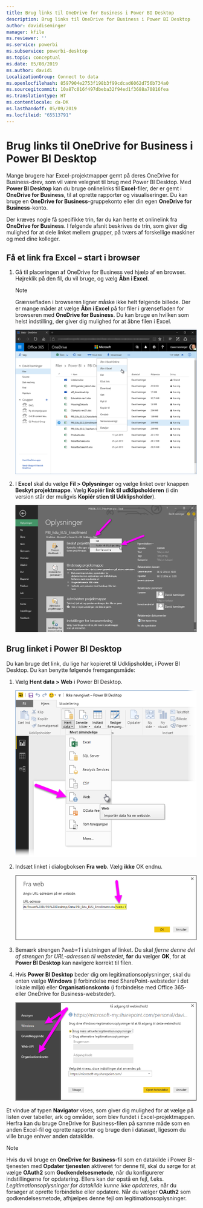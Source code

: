 ```yaml
---
title: Brug links til OneDrive for Business i Power BI Desktop
description: Brug links til OneDrive for Business i Power BI Desktop
author: davidiseminger
manager: kfile
ms.reviewer: ''
ms.service: powerbi
ms.subservice: powerbi-desktop
ms.topic: conceptual
ms.date: 05/08/2019
ms.author: davidi
LocalizationGroup: Connect to data
ms.openlocfilehash: 8597904e2753f198b3f99cdcad6062d756b734a0
ms.sourcegitcommit: 10a87c016f497dbeba32f94ed1f3688a70816fea
ms.translationtype: HT
ms.contentlocale: da-DK
ms.lasthandoff: 05/09/2019
ms.locfileid: "65513791"
---
```

# <a name="use-onedrive-for-business-links-in-power-bi-desktop"></a>Brug links til OneDrive for Business i Power BI Desktop
Mange brugere har Excel-projektmapper gemt på deres OneDrive for Business-drev, som vil være velegnet til brug med Power BI Desktop. Med **Power BI Desktop** kan du bruge onlinelinks til **Excel**-filer, der er gemt i **OneDrive for Business**, til at oprette rapporter og visualiseringer. Du kan bruge en **OneDrive for Business**-gruppekonto eller din egen **OneDrive for Business**-konto.

Der kræves nogle få specifikke trin, før du kan hente et onlinelink fra **OneDrive for Business**. I følgende afsnit beskrives de trin, som giver dig mulighed for at dele linket mellem grupper, på tværs af forskellige maskiner og med dine kolleger.

## <a name="get-a-link-from-excel-starting-in-the-browser"></a>Få et link fra Excel – start i browser
1. Gå til placeringen af OneDrive for Business ved hjælp af en browser. Højreklik på den fil, du vil bruge, og vælg **Åbn i Excel**.
   
   > [!NOTE]
   > Grænsefladen i browseren ligner måske ikke helt følgende billede. Der er mange måder at vælge **Åbn i Excel** på for filer i grænsefladen for browseren med **OneDrive for Business**. Du kan bruge en hvilken som helst indstilling, der giver dig mulighed for at åbne filen i Excel.
   > 
   > 
   
   ![](media/desktop-use-onedrive-business-links/odb-links_02.png)
2. I **Excel** skal du vælge **Fil > Oplysninger** og vælge linket over knappen **Beskyt projektmappe**. Vælg **Kopiér link til udklipsholderen** (i din version står der muligvis **Kopiér stien til Udklipsholder**).
   
   ![](media/desktop-use-onedrive-business-links/odb-links_03.png)

## <a name="use-the-link-in-power-bi-desktop"></a>Brug linket i Power BI Desktop
Du kan bruge det link, du lige har kopieret til Udklipsholder, i Power BI Desktop. Du kan benytte følgende fremgangsmåde:

1. Vælg **Hent data > Web** i Power BI Desktop.
   
   ![](media/desktop-use-onedrive-business-links/odb-links_04.png)
2. Indsæt linket i dialogboksen **Fra web**. Vælg **ikke** OK endnu.
   
    ![](media/desktop-use-onedrive-business-links/odb-links_05.png)
3. Bemærk strengen *?web=1* i slutningen af linket. Du skal *fjerne denne del af strengen for URL-adressen til webstedet*, **før** du vælger **OK**, for at **Power BI Desktop** kan navigere korrekt til filen.
4. Hvis **Power BI Desktop** beder dig om legitimationsoplysninger, skal du enten vælge **Windows** (i forbindelse med SharePoint-websteder i det lokale miljø) eller **Organisationskonto** (i forbindelse med Office 365- eller OneDrive for Business-websteder).
   
   ![](media/desktop-use-onedrive-business-links/odb-links_06.png)

Et vindue af typen **Navigator** vises, som giver dig mulighed for at vælge på listen over tabeller, ark og områder, som blev fundet i Excel-projektmappen. Herfra kan du bruge OneDrive for Business-filen på samme måde som en anden Excel-fil og oprette rapporter og bruge den i datasæt, ligesom du ville bruge enhver anden datakilde.

> [!NOTE]
> Hvis du vil bruge en **OneDrive for Business**-fil som en datakilde i Power BI-tjenesten med **Opdater tjenesten** aktiveret for denne fil, skal du sørge for at vælge **OAuth2** som **Godkendelsesmetode**, når du konfigurerer indstillingerne for opdatering. Ellers kan der opstå en fejl, f.eks. *Legitimationsoplysninger for datakilde kunne ikke opdateres*, når du forsøger at oprette forbindelse eller opdatere. Når du vælger **OAuth2** som godkendelsesmetode, afhjælpes denne fejl om legitimationsoplysninger.
> 
> 

